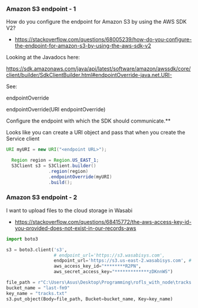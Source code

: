 ### Amazon S3 endpoint - 1

How do you configure the endpoint for Amazon S3 by using the AWS SDK V2?   
- https://stackoverflow.com/questions/68005239/how-do-you-configure-the-endpoint-for-amazon-s3-by-using-the-aws-sdk-v2

Looking at the Javadocs here:

https://sdk.amazonaws.com/java/api/latest/software/amazon/awssdk/core/client/builder/SdkClientBuilder.html#endpointOverride-java.net.URI-

See:

endpointOverride

endpointOverride(URI endpointOverride)

Configure the endpoint with which the SDK should communicate.**

Looks like you can create a URI object and pass that when you create the Service client

```Java
URI myURI = new URI("<endpoint URL>");

  Region region = Region.US_EAST_1;
  S3Client s3 = S3Client.builder()
                .region(region)
                .endpointOverride(myURI)
                .build();
```

### Amazon S3 endpoint - 2

I want to upload files to the cloud storage in Wasabi
- https://stackoverflow.com/questions/68415772/the-aws-access-key-id-you-provided-does-not-exist-in-our-records-aws

```python
import boto3

s3 = boto3.client('s3',
                  # endpoint_url='https://s3.wasabisys.com',
                  endpoint_url='https://s3.us-east-2.wasabisys.com', # Ture endpoint_url
                  aws_access_key_id="********R2PN",
                  aws_secret_access_key="*************zDKnnWS")

file_path = r"C:\Users\Asus\Desktop\Programming\rofls_with_node\tracks.txt"
bucket_name = "last-fm9"
key_name = "tracks.txt"
s3.put_object(Body=file_path, Bucket=bucket_name, Key=key_name)
```